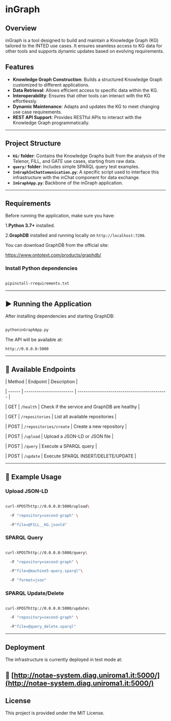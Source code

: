 # inGraph

## Overview

inGraph is a tool designed to build and maintain a Knowledge Graph (KG) tailored to the INTED use cases. It ensures seamless access to KG data for other tools and supports dynamic updates based on evolving requirements.

## Features

- **Knowledge Graph Construction**: Builds a structured Knowledge Graph customized to different applications.
- **Data Retrieval**: Allows efficient access to specific data within the KG.
- **Interoperability**: Ensures that other tools can interact with the KG effortlessly.
- **Dynamic Maintenance**: Adapts and updates the KG to meet changing use case requirements.
- **REST API Support**: Provides RESTful APIs to interact with the Knowledge Graph programmatically.

---

## Project Structure

- **`KG/` folder**: Contains the Knowledge Graphs built from the analysis of the Telenor, FILL, and GATE use cases, starting from raw data.
- **`query/` folder**: Includes simple SPARQL query test examples.
- **`InGraphInChatComunication.py`**: A specific script used to interface this infrastructure with the inChat component for data exchange.
- **`InGraphApp.py`**: Backbone of the inGraph application.

---

## Requirements

Before running the application, make sure you have:

1.**Python 3.7+** installed.

2.**GraphDB** installed and running locally on `http://localhost:7200`.

You can download GraphDB from the official site:

https://www.ontotext.com/products/graphdb/

### Install Python dependencies

```bash

pipinstall-rrequirements.txt

```

---

## ▶️ Running the Application

After installing dependencies and starting GraphDB:

```bash

pythoninGraphApp.py

```

The API will be available at:

`http://0.0.0.0:5000`

---

## 🚀 Available Endpoints

| Method | Endpoint                 | Description                                  |

| ------ | ------------------------ | -------------------------------------------- |

| GET    | `/health`              | Check if the service and GraphDB are healthy |

| GET    | `/repositories`        | List all available repositories              |

| POST   | `/repositories/create` | Create a new repository                      |

| POST   | `/upload`              | Upload a JSON-LD or JSON file                |

| POST   | `/query`               | Execute a SPARQL query                       |

| POST   | `/update`              | Execute SPARQL INSERT/DELETE/UPDATE          |

---

## 🧪 Example Usage

### Upload JSON-LD

```bash

curl-XPOSThttp://0.0.0.0:5000/upload\

  -F "repository=second-graph" \

  -F"file=@FILL__KG.jsonld"

```

### SPARQL Query

```bash

curl-XPOSThttp://0.0.0.0:5000/query\

  -F "repository=second-graph" \

  -F"file=@machine5-query.sparql"\

  -F "format=json"

```

### SPARQL Update/Delete

```bash

curl-XPOSThttp://0.0.0.0:5000/update\

  -F "repository=second-graph" \

  -F"file=@query_delete.sparql"

```



---
## Deployment

The infrastructure is currently deployed in test mode at:

🔗 [http://notae-system.diag.uniroma1.it:5000/](http://notae-system.diag.uniroma1.it:5000/)
---

## License

This project is provided under the MIT License.
